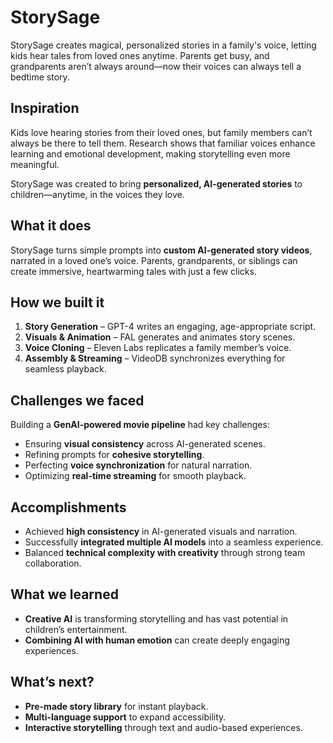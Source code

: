 # StorySage
StorySage creates magical, personalized stories in a family's voice, letting kids hear tales from loved ones anytime. Parents get busy, and grandparents aren’t always around—now their voices can always tell a bedtime story.

## Inspiration  

Kids love hearing stories from their loved ones, but family members can’t always be there to tell them. Research shows that familiar voices enhance learning and emotional development, making storytelling even more meaningful.  

StorySage was created to bring **personalized, AI-generated stories** to children—anytime, in the voices they love.  

## What it does  

StorySage turns simple prompts into **custom AI-generated story videos**, narrated in a loved one’s voice. Parents, grandparents, or siblings can create immersive, heartwarming tales with just a few clicks.  

## How we built it  

1. **Story Generation** – GPT-4 writes an engaging, age-appropriate script.  
2. **Visuals & Animation** – FAL generates and animates story scenes.  
3. **Voice Cloning** – Eleven Labs replicates a family member’s voice.  
4. **Assembly & Streaming** – VideoDB synchronizes everything for seamless playback.  

## Challenges we faced  

Building a **GenAI-powered movie pipeline** had key challenges:  

- Ensuring **visual consistency** across AI-generated scenes.  
- Refining prompts for **cohesive storytelling**.  
- Perfecting **voice synchronization** for natural narration.  
- Optimizing **real-time streaming** for smooth playback.  

## Accomplishments  

- Achieved **high consistency** in AI-generated visuals and narration.  
- Successfully **integrated multiple AI models** into a seamless experience.  
- Balanced **technical complexity with creativity** through strong team collaboration.  

## What we learned  

- **Creative AI** is transforming storytelling and has vast potential in children’s entertainment.  
- **Combining AI with human emotion** can create deeply engaging experiences.  

## What’s next?  

- **Pre-made story library** for instant playback.  
- **Multi-language support** to expand accessibility.  
- **Interactive storytelling** through text and audio-based experiences.  

